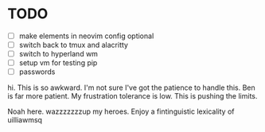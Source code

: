 # TODO

- [ ] make elements in neovim config optional
- [ ] switch back to tmux and alacritty
- [ ] switch to hyperland wm
- [ ] setup vm for testing pip
- [ ] passwords

hi. This is so awkward. I'm not sure I've got the patience to handle this. Ben is far more patient. My frustration tolerance is low. This is pushing the limits. 

  Noah here. wazzzzzzzup my heroes. Enjoy a fintinguistic lexicality of  uilliawmsq
